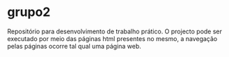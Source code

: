 # grupo2
Repositório para desenvolvimento de trabalho prático.
O projecto pode ser executado por meio das páginas html presentes no mesmo, a navegação pelas páginas ocorre tal qual uma página web.
